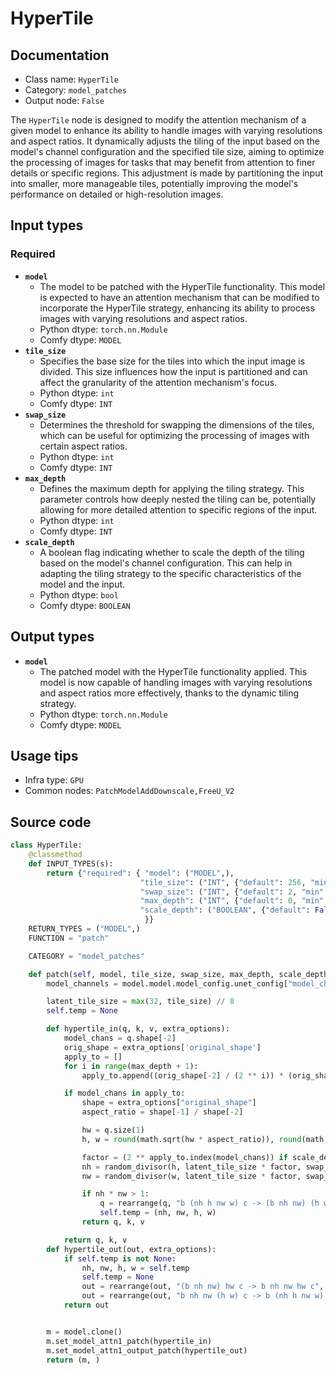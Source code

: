 # HyperTile
## Documentation
- Class name: `HyperTile`
- Category: `model_patches`
- Output node: `False`

The `HyperTile` node is designed to modify the attention mechanism of a given model to enhance its ability to handle images with varying resolutions and aspect ratios. It dynamically adjusts the tiling of the input based on the model's channel configuration and the specified tile size, aiming to optimize the processing of images for tasks that may benefit from attention to finer details or specific regions. This adjustment is made by partitioning the input into smaller, more manageable tiles, potentially improving the model's performance on detailed or high-resolution images.
## Input types
### Required
- **`model`**
    - The model to be patched with the HyperTile functionality. This model is expected to have an attention mechanism that can be modified to incorporate the HyperTile strategy, enhancing its ability to process images with varying resolutions and aspect ratios.
    - Python dtype: `torch.nn.Module`
    - Comfy dtype: `MODEL`
- **`tile_size`**
    - Specifies the base size for the tiles into which the input image is divided. This size influences how the input is partitioned and can affect the granularity of the attention mechanism's focus.
    - Python dtype: `int`
    - Comfy dtype: `INT`
- **`swap_size`**
    - Determines the threshold for swapping the dimensions of the tiles, which can be useful for optimizing the processing of images with certain aspect ratios.
    - Python dtype: `int`
    - Comfy dtype: `INT`
- **`max_depth`**
    - Defines the maximum depth for applying the tiling strategy. This parameter controls how deeply nested the tiling can be, potentially allowing for more detailed attention to specific regions of the input.
    - Python dtype: `int`
    - Comfy dtype: `INT`
- **`scale_depth`**
    - A boolean flag indicating whether to scale the depth of the tiling based on the model's channel configuration. This can help in adapting the tiling strategy to the specific characteristics of the model and the input.
    - Python dtype: `bool`
    - Comfy dtype: `BOOLEAN`
## Output types
- **`model`**
    - The patched model with the HyperTile functionality applied. This model is now capable of handling images with varying resolutions and aspect ratios more effectively, thanks to the dynamic tiling strategy.
    - Python dtype: `torch.nn.Module`
    - Comfy dtype: `MODEL`
## Usage tips
- Infra type: `GPU`
- Common nodes: `PatchModelAddDownscale,FreeU_V2`


## Source code
```python
class HyperTile:
    @classmethod
    def INPUT_TYPES(s):
        return {"required": { "model": ("MODEL",),
                             "tile_size": ("INT", {"default": 256, "min": 1, "max": 2048}),
                             "swap_size": ("INT", {"default": 2, "min": 1, "max": 128}),
                             "max_depth": ("INT", {"default": 0, "min": 0, "max": 10}),
                             "scale_depth": ("BOOLEAN", {"default": False}),
                              }}
    RETURN_TYPES = ("MODEL",)
    FUNCTION = "patch"

    CATEGORY = "model_patches"

    def patch(self, model, tile_size, swap_size, max_depth, scale_depth):
        model_channels = model.model.model_config.unet_config["model_channels"]

        latent_tile_size = max(32, tile_size) // 8
        self.temp = None

        def hypertile_in(q, k, v, extra_options):
            model_chans = q.shape[-2]
            orig_shape = extra_options['original_shape']
            apply_to = []
            for i in range(max_depth + 1):
                apply_to.append((orig_shape[-2] / (2 ** i)) * (orig_shape[-1] / (2 ** i)))

            if model_chans in apply_to:
                shape = extra_options["original_shape"]
                aspect_ratio = shape[-1] / shape[-2]

                hw = q.size(1)
                h, w = round(math.sqrt(hw * aspect_ratio)), round(math.sqrt(hw / aspect_ratio))

                factor = (2 ** apply_to.index(model_chans)) if scale_depth else 1
                nh = random_divisor(h, latent_tile_size * factor, swap_size)
                nw = random_divisor(w, latent_tile_size * factor, swap_size)

                if nh * nw > 1:
                    q = rearrange(q, "b (nh h nw w) c -> (b nh nw) (h w) c", h=h // nh, w=w // nw, nh=nh, nw=nw)
                    self.temp = (nh, nw, h, w)
                return q, k, v

            return q, k, v
        def hypertile_out(out, extra_options):
            if self.temp is not None:
                nh, nw, h, w = self.temp
                self.temp = None
                out = rearrange(out, "(b nh nw) hw c -> b nh nw hw c", nh=nh, nw=nw)
                out = rearrange(out, "b nh nw (h w) c -> b (nh h nw w) c", h=h // nh, w=w // nw)
            return out


        m = model.clone()
        m.set_model_attn1_patch(hypertile_in)
        m.set_model_attn1_output_patch(hypertile_out)
        return (m, )

```
